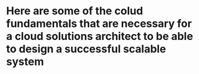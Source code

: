 # Here are some of the colud fundamentals that are necessary for a cloud solutions architect to be able to design a successful scalable system
